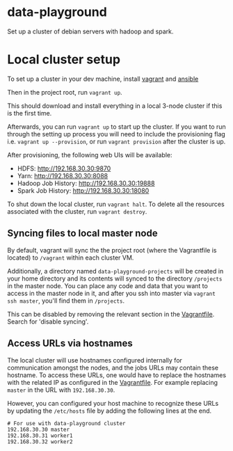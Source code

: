 # data-playground
Set up a cluster of debian servers with hadoop and spark.

# Local cluster setup

To set up a cluster in your dev machine, install [vagrant][1] and
[ansible][2]

[1]: https://www.vagrantup.com/docs/installation
[2]: https://docs.ansible.com/ansible/latest/installation_guide/intro_installation.html

Then in the project root, run `vagrant up`.

This should download and install everything in a local 3-node cluster
if this is the first time.

Afterwards, you can run `vagrant up` to start up the cluster. If you
want to run through the setting up process you will need to include the
provisioning flag i.e.  `vagrant up --provision`, or run
`vagrant provision` after the cluster is up.

After provisioning, the following web UIs will be available:
 - HDFS: http://192.168.30.30:9870
 - Yarn: http://192.168.30.30:8088
 - Hadoop Job History: http://192.168.30.30:19888
 - Spark Job History: http://192.168.30.30:18080

To shut down the local cluster, run `vagrant halt`. To delete all the
resources associated with the cluster, run `vagrant destroy`.

## Syncing files to local master node

By default, vagrant will sync the the project root (where the
Vagrantfile is located) to `/vagrant` within each cluster VM.

Additionally, a directory named `data-playground-projects` will be
created in your home directory and its contents will synced to the
directory `/projects` in the master node. You can place any code and
data that you want to access in the master node in it, and after you
ssh into master via `vagrant ssh master`, you'll find them in
`/projects`.

This can be disabled by removing the relevant section in the
[Vagrantfile](Vagrantfile). Search for 'disable syncing'.

## Access URLs via hostnames

The local cluster will use hostnames configured internally for
communication amongst the nodes, and the jobs URLs may contain these
hostname. To access these URLs, one would have to replace the hostnames
with the related IP as configured in the [Vagrantfile](Vagrantfile).
For example replacing `master` in the URL with `192.168.30.30`.

However, you can configured your host machine to recognize these
URLs by updating the `/etc/hosts` file by adding the following lines
at the end.

```
# For use with data-playground cluster
192.168.30.30 master
192.168.30.31 worker1
192.168.30.32 worker2
```
